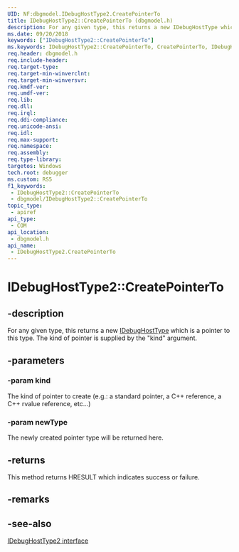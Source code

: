```yaml
---
UID: NF:dbgmodel.IDebugHostType2.CreatePointerTo
title: IDebugHostType2::CreatePointerTo (dbgmodel.h)
description: For any given type, this returns a new IDebugHostType which is a pointer to this type.
ms.date: 09/20/2018
keywords: ["IDebugHostType2::CreatePointerTo"]
ms.keywords: IDebugHostType2::CreatePointerTo, CreatePointerTo, IDebugHostType2.CreatePointerTo, IDebugHostType2::CreatePointerTo, IDebugHostType2.CreatePointerTo
req.header: dbgmodel.h
req.include-header: 
req.target-type: 
req.target-min-winverclnt: 
req.target-min-winversvr: 
req.kmdf-ver: 
req.umdf-ver: 
req.lib: 
req.dll: 
req.irql: 
req.ddi-compliance: 
req.unicode-ansi: 
req.idl: 
req.max-support: 
req.namespace: 
req.assembly: 
req.type-library: 
targetos: Windows
tech.root: debugger
ms.custom: RS5
f1_keywords:
 - IDebugHostType2::CreatePointerTo
 - dbgmodel/IDebugHostType2::CreatePointerTo
topic_type:
 - apiref
api_type:
 - COM
api_location:
 - dbgmodel.h
api_name:
 - IDebugHostType2.CreatePointerTo
---
```


# IDebugHostType2::CreatePointerTo


## -description

For any given type, this returns a new [IDebugHostType](nn-dbgmodel-idebughosttype.md) which is a pointer to this type.
The kind of pointer is supplied by the "kind" argument.

## -parameters

### -param kind

The kind of pointer to create (e.g.: a standard pointer, a C++ reference, a C++ rvalue reference, etc…)

### -param newType

The newly created pointer type will be returned here.

## -returns

This method returns HRESULT which indicates success or failure.

## -remarks

## -see-also

[IDebugHostType2 interface](nn-dbgmodel-idebughosttype2.md)

